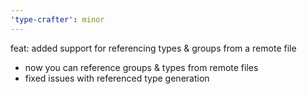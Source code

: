 ```yaml
---
'type-crafter': minor
---
```


feat: added support for referencing types & groups from a remote file

- now you can reference groups & types from remote files
- fixed issues with referenced type generation

